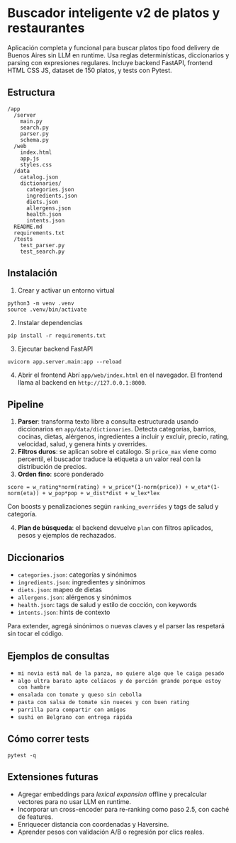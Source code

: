 
# Buscador inteligente v2 de platos y restaurantes

Aplicación completa y funcional para buscar platos tipo food delivery de Buenos Aires sin LLM en runtime. Usa reglas determinísticas, diccionarios y parsing con expresiones regulares. Incluye backend FastAPI, frontend HTML CSS JS, dataset de 150 platos, y tests con Pytest.

## Estructura

```
/app
  /server
    main.py
    search.py
    parser.py
    schema.py
  /web
    index.html
    app.js
    styles.css
  /data
    catalog.json
    dictionaries/
      categories.json
      ingredients.json
      diets.json
      allergens.json
      health.json
      intents.json
  README.md
  requirements.txt
  /tests
    test_parser.py
    test_search.py
```

## Instalación

1. Crear y activar un entorno virtual
```
python3 -m venv .venv
source .venv/bin/activate
```

2. Instalar dependencias
```
pip install -r requirements.txt
```

3. Ejecutar backend FastAPI
```
uvicorn app.server.main:app --reload
```

4. Abrir el frontend
Abrí `app/web/index.html` en el navegador. El frontend llama al backend en `http://127.0.0.1:8000`.

## Pipeline

1. **Parser**: transforma texto libre a consulta estructurada usando diccionarios en `app/data/dictionaries`. Detecta categorías, barrios, cocinas, dietas, alérgenos, ingredientes a incluir y excluir, precio, rating, velocidad, salud, y genera hints y overrides.
2. **Filtros duros**: se aplican sobre el catálogo. Si `price_max` viene como percentil, el buscador traduce la etiqueta a un valor real con la distribución de precios.
3. **Orden fino**: score ponderado
```
score = w_rating*norm(rating) + w_price*(1-norm(price)) + w_eta*(1-norm(eta)) + w_pop*pop + w_dist*dist + w_lex*lex
```
Con boosts y penalizaciones según `ranking_overrides` y tags de salud y categoría.

4. **Plan de búsqueda**: el backend devuelve `plan` con filtros aplicados, pesos y ejemplos de rechazados.

## Diccionarios

- `categories.json`: categorías y sinónimos
- `ingredients.json`: ingredientes y sinónimos
- `diets.json`: mapeo de dietas
- `allergens.json`: alérgenos y sinónimos
- `health.json`: tags de salud y estilo de cocción, con keywords
- `intents.json`: hints de contexto

Para extender, agregá sinónimos o nuevas claves y el parser las respetará sin tocar el código.

## Ejemplos de consultas

- `mi novia está mal de la panza, no quiere algo que le caiga pesado`
- `algo ultra barato apto celíacos y de porción grande porque estoy con hambre`
- `ensalada con tomate y queso sin cebolla`
- `pasta con salsa de tomate sin nueces y con buen rating`
- `parrilla para compartir con amigos`
- `sushi en Belgrano con entrega rápida`

## Cómo correr tests

```
pytest -q
```

## Extensiones futuras

- Agregar embeddings para *lexical expansion* offline y precalcular vectores para no usar LLM en runtime.
- Incorporar un cross-encoder para re-ranking como paso 2.5, con caché de features.
- Enriquecer distancia con coordenadas y Haversine.
- Aprender pesos con validación A/B o regresión por clics reales.
